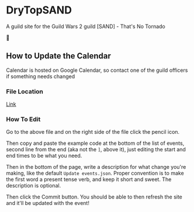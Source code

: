 # DryTopSAND

A guild site for the Guild Wars 2 guild [SAND] - That's No Tornado

:tada:

## How to Update the Calendar

Calendar is hosted on Google Calendar, so  contact one of the guild officers if something needs changed


### File Location

[Link](calendar/events.json)

### How To Edit

Go to the above file and on the right side of the file click the pencil icon.

Then copy and paste the example code at the bottom of the list of events, second line from the end (aka not the `]`, above it), just editing the start and end times to be what you need.

Then in the bottom of the page, write a description for what change you're making, like the default `Update events.json`.
Proper convention is to make the first word a present tense verb, and keep it short and sweet. The description is optional.

Then click the Commit button. You should be able to then refresh the site and it'll be updated with the event!
